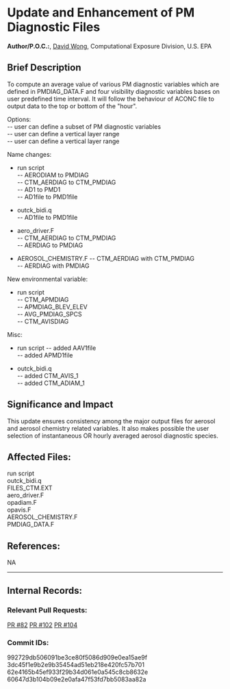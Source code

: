 # Update and Enhancement of PM Diagnostic Files 

**Author/P.O.C.:**, [David Wong](mailto:wong.david@epa.gov), Computational Exposure Division, U.S. EPA

## Brief Description 

To compute an average value of various PM diagnostic variables which are defined in PMDIAG_DATA.F and four visibility diagnostic variables bases on user predefined time interval. It will follow the behaviour of ACONC file to output data to the top or bottom of the "hour".  

 Options:  
  -- user can define a subset of PM diagnostic variables  
  -- user can define a vertical layer range  
  -- user can define a vertical layer range  

Name changes:

 * run script  
   -- AERODIAM to PMDIAG  
   -- CTM_AERDIAG to CTM_PMDIAG  
   -- AD1 to PMD1  
   -- AD1file to PMD1file  

 * outck_bidi.q  
   -- AD1file to PMD1file  

 * aero_driver.F  
   -- CTM_AERDIAG to CTM_PMDIAG  
   -- AERDIAG to PMDIAG  

 * AEROSOL_CHEMISTRY.F
   -- CTM_AERDIAG with CTM_PMDIAG  
   -- AERDIAG with PMDIAG  

New environmental variable:

 * run script  
   -- CTM_APMDIAG  
   -- APMDIAG_BLEV_ELEV  
   -- AVG_PMDIAG_SPCS  
   -- CTM_AVISDIAG  

Misc:

 * run script
   -- added AAV1file  
   -- added APMD1file  

 * outck_bidi.q  
   -- added CTM_AVIS_1  
   -- added CTM_ADIAM_1  


## Significance and Impact

This update ensures consistency among the major output files for aerosol and aerosol chemistry related variables. It also makes possible the user selection of instantaneous OR hourly averaged aerosol diagnostic species.

## Affected Files:  

run script  
outck_bidi.q  
FILES_CTM.EXT  
aero_driver.F  
opadiam.F  
opavis.F  
AEROSOL_CHEMISTRY.F  
PMDIAG_DATA.F  


## References: 

NA

-----
## Internal Records:

### Relevant Pull Requests: 
  [PR #82](https://github.com/usepa/cmaq_dev/pull/82)
  [PR #102](https://github.com/usepa/cmaq_dev/pull/102)
  [PR #104](https://github.com/usepa/cmaq_dev/pull/104)

### Commit IDs:
992729db506091be3ce80f5086d909e0ea15ae9f  
3dc45f1e9b2e9b35454ad51eb218e420fc57b701  
62e4165b45ef933f29b34d061e0a545c8cb8632e  
60647d3b104b09e2e0afa47f53fd7bb5083aa82a    
